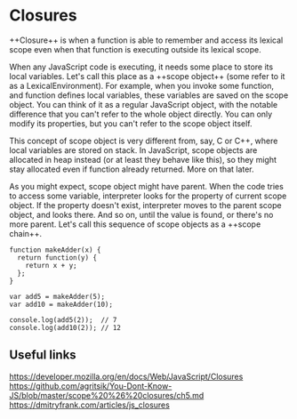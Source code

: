 # Closures

++Closure++ is when a function is able to remember and access its lexical scope even when that function is executing outside its lexical scope.

When any JavaScript code is executing, it needs some place to store its local variables. Let's call this place as a ++scope object++ (some refer to it as a LexicalEnvironment). For example, when you invoke some function, and function defines local variables, these variables are saved on the scope object. You can think of it as a regular JavaScript object, with the notable difference that you can't refer to the whole object directly. You can only modify its properties, but you can't refer to the scope object itself.

This concept of scope object is very different from, say, C or C++, where local variables are stored on stack. In JavaScript, scope objects are allocated in heap instead (or at least they behave like this), so they might stay allocated even if function already returned. More on that later.

As you might expect, scope object might have parent. When the code tries to access some variable, interpreter looks for the property of current scope object. If the property doesn't exist, interpreter moves to the parent scope object, and looks there. And so on, until the value is found, or there's no more parent. Let's call this sequence of scope objects as a ++scope chain++.

```
function makeAdder(x) {
  return function(y) {
    return x + y;
  };
}

var add5 = makeAdder(5);
var add10 = makeAdder(10);

console.log(add5(2));  // 7
console.log(add10(2)); // 12
```

## Useful links
https://developer.mozilla.org/en/docs/Web/JavaScript/Closures
https://github.com/agritsik/You-Dont-Know-JS/blob/master/scope%20%26%20closures/ch5.md
https://dmitryfrank.com/articles/js_closures

